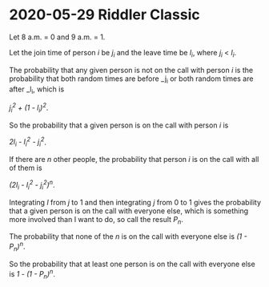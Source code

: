 2020-05-29 Riddler Classic
==========================
Let 8 a.m. = 0 and 9 a.m. = 1.

Let the join time of person _i_ be _j<sub>i</sub>_ and the leave time
be _l<sub>i</sub>_, where _j<sub>i</sub>_ < _l<sub>i</sub>_.

The probability that any given person is not on the call with person _i_
is the probability that both random times are before _j<sub>i</sub> or both
random times are after _l<sub>i</sub>, which is

_j<sub>i</sub><sup>2</sup> + (1 - l<sub>i</sub>)<sup>2</sup>_.

So the probability that a given person is on the call with person _i_ is

_2l<sub>i</sub> - l<sub>i</sub><sup>2</sup> - j<sub>i</sub><sup>2</sup>_.

If there are _n_ other people, the probability that person _i_ is on the
call with all of them is

_(2l<sub>i</sub> - l<sub>i</sub><sup>2</sup> - j<sub>i</sub><sup>2</sup>)<sup>n</sup>_.

Integrating _l_ from _j_ to 1 and then integrating _j_ from 0 to 1 gives
the probability that a given person is on the call with everyone else, which
is something more involved than I want to do, so call the result
_P<sub>n</sub>_.

The probability that none of the _n_ is on the call with everyone else is
_(1 - P<sub>n</sub>)<sup>n</sup>_.

So the probability that at least one person is on the call with everyone
else is _1 - (1 - P<sub>n</sub>)<sup>n</sup>_.

